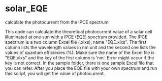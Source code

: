 # solar_EQE
calculate the photocurrent from the IPCE spectrum

This code can calculate the theoretical photocurrent value of a solar cell illuminated at one sun with a IPCE (EQE) spectrum provided.
The IPCE spectrum is a two column Excel file (.xlxs), name "EQE.xlxs". The first column lists the wavelength values in nm unit and 
the second one lists the values of quantum efficiecies (%). 
Make sure the name of the Excel file is "EQE.xlxs" and the key of the first column is 'nm'. Error might occur if the key is not correct.
In the sample folder, there is one sample Excel file that you can refer.
After you place the EQE file with your own spectrum and run this script, you will get the value of photocurrent.
